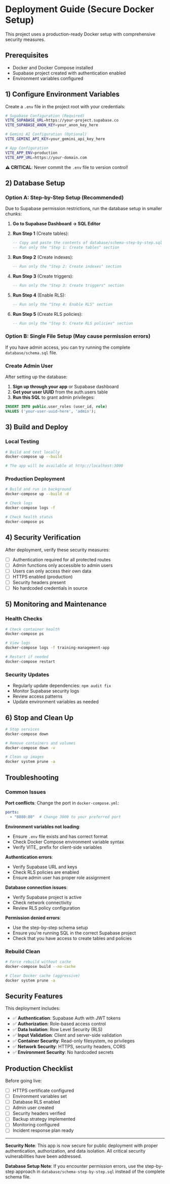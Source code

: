 # Deployment Guide (Secure Docker Setup)

This project uses a production-ready Docker setup with comprehensive security measures.

## Prerequisites

- Docker and Docker Compose installed
- Supabase project created with authentication enabled
- Environment variables configured

## 1) Configure Environment Variables

Create a `.env` file in the project root with your credentials:

```bash
# Supabase Configuration (Required)
VITE_SUPABASE_URL=https://your-project.supabase.co
VITE_SUPABASE_ANON_KEY=your_anon_key_here

# Gemini AI Configuration (Optional)
VITE_GEMINI_API_KEY=your_gemini_api_key_here

# App Configuration
VITE_APP_ENV=production
VITE_APP_URL=https://your-domain.com
```

**⚠️ CRITICAL**: Never commit the `.env` file to version control!

## 2) Database Setup

### Option A: Step-by-Step Setup (Recommended)

Due to Supabase permission restrictions, run the database setup in smaller chunks:

1. **Go to Supabase Dashboard → SQL Editor**
2. **Run Step 1** (Create tables):
   ```sql
   -- Copy and paste the contents of database/schema-step-by-step.sql
   -- Run only the "Step 1: Create tables" section
   ```

3. **Run Step 2** (Create indexes):
   ```sql
   -- Run only the "Step 2: Create indexes" section
   ```

4. **Run Step 3** (Create triggers):
   ```sql
   -- Run only the "Step 3: Create triggers" section
   ```

5. **Run Step 4** (Enable RLS):
   ```sql
   -- Run only the "Step 4: Enable RLS" section
   ```

6. **Run Step 5** (Create RLS policies):
   ```sql
   -- Run only the "Step 5: Create RLS policies" section
   ```

### Option B: Single File Setup (May cause permission errors)

If you have admin access, you can try running the complete `database/schema.sql` file.

### Create Admin User

After setting up the database:

1. **Sign up through your app** or Supabase dashboard
2. **Get your user UUID** from the auth.users table
3. **Run this SQL** to grant admin privileges:
```sql
INSERT INTO public.user_roles (user_id, role) 
VALUES ('your-user-uuid-here', 'admin');
```

## 3) Build and Deploy

### Local Testing
```bash
# Build and test locally
docker-compose up --build

# The app will be available at http://localhost:3000
```

### Production Deployment
```bash
# Build and run in background
docker-compose up --build -d

# Check logs
docker-compose logs -f

# Check health status
docker-compose ps
```

## 4) Security Verification

After deployment, verify these security measures:

- [ ] Authentication required for all protected routes
- [ ] Admin functions only accessible to admin users
- [ ] Users can only access their own data
- [ ] HTTPS enabled (production)
- [ ] Security headers present
- [ ] No hardcoded credentials in source

## 5) Monitoring and Maintenance

### Health Checks
```bash
# Check container health
docker-compose ps

# View logs
docker-compose logs -f training-management-app

# Restart if needed
docker-compose restart
```

### Security Updates
- Regularly update dependencies: `npm audit fix`
- Monitor Supabase security logs
- Review access patterns
- Update environment variables as needed

## 6) Stop and Clean Up

```bash
# Stop services
docker-compose down

# Remove containers and volumes
docker-compose down -v

# Clean up images
docker system prune -a
```

## Troubleshooting

### Common Issues

**Port conflicts**: Change the port in `docker-compose.yml`:
```yaml
ports:
  - "8080:80"  # Change 3000 to your preferred port
```

**Environment variables not loading**: 
- Ensure `.env` file exists and has correct format
- Check Docker Compose environment variable syntax
- Verify VITE_ prefix for client-side variables

**Authentication errors**:
- Verify Supabase URL and keys
- Check RLS policies are enabled
- Ensure admin user has proper role assignment

**Database connection issues**:
- Verify Supabase project is active
- Check network connectivity
- Review RLS policy configuration

**Permission denied errors**:
- Use the step-by-step schema setup
- Ensure you're running SQL in the correct Supabase project
- Check that you have access to create tables and policies

### Rebuild Clean
```bash
# Force rebuild without cache
docker-compose build --no-cache

# Clear Docker cache (aggressive)
docker system prune -a
```

## Security Features

This deployment includes:
- ✅ **Authentication**: Supabase Auth with JWT tokens
- ✅ **Authorization**: Role-based access control
- ✅ **Data Isolation**: Row Level Security (RLS)
- ✅ **Input Validation**: Client and server-side validation
- ✅ **Container Security**: Read-only filesystem, no privileges
- ✅ **Network Security**: HTTPS, security headers, CORS
- ✅ **Environment Security**: No hardcoded secrets

## Production Checklist

Before going live:
- [ ] HTTPS certificate configured
- [ ] Environment variables set
- [ ] Database RLS enabled
- [ ] Admin user created
- [ ] Security headers verified
- [ ] Backup strategy implemented
- [ ] Monitoring configured
- [ ] Incident response plan ready

---

**Security Note**: This app is now secure for public deployment with proper authentication, authorization, and data isolation. All critical security vulnerabilities have been addressed.

**Database Setup Note**: If you encounter permission errors, use the step-by-step approach in `database/schema-step-by-step.sql` instead of the complete schema file.
